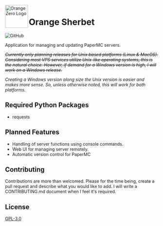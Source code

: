 <img src="https://raw.githubusercontent.com/lennibot/orangezero/main/orange_zero_logo.svg?sanitize=true" alt="Orange Zero Logo" width="75" align="left">

# Orange Sherbet
![GitHub](https://img.shields.io/github/license/metares/findomatic?style=flat-square)

Application for managing and updating PaperMC servers.

~~*Currently only planning releases for Unix based platforms (Linux & MacOS). Considering most VPS services utilize Unix-like operating systems, this is the natural choice. However, if demand for a Windows version is high, I will work on a Windows release.*~~

*Creating a Windows version along size the Unix version is easier and makes more sense. So, unless otherwise noted, this will work for both platforms.*


## Required Python Packages
* requests

## Planned Features
* Handling of server functions using console commands.
* Web UI for managing server remotely.
* Automatic version control for PaperMC

## Contributing
Contributions are more than welcomed. 
Please for the time being, create a pull request and describe what you would like to add. I will write a CONTRIBUTING.md document when I feel it's required.

## License
[GPL-3.0](https://choosealicense.com/licenses/gpl-3.0/)
